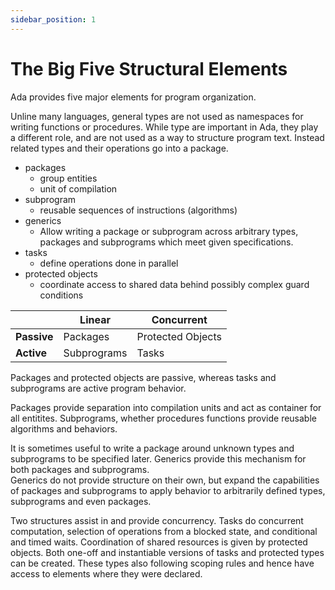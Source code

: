 ```yaml
---
sidebar_position: 1
---
```


The Big Five Structural Elements
==============================================================================

Ada provides five major elements for program organization.

Unline many languages, general types are not used as namespaces for writing
functions or procedures.  While type are important in Ada, they play a
different role, and are not used as a way to structure program text.  Instead
related types and their operations go into a package. 

- packages
    - group entities
    - unit of compilation
- subprogram
    - reusable sequences of instructions (algorithms)
- generics
    - Allow writing a package or subprogram across arbitrary types, packages
      and subprograms which meet given specifications.
- tasks
    - define operations done in parallel
- protected objects
    - coordinate access to shared data behind possibly complex guard conditions


|             |   **Linear**   |   **Concurrent**  |
|-------------|----------------|-------------------|
| **Passive** |    Packages    | Protected Objects |
| **Active**  |   Subprograms  |          Tasks    |
                     
Packages and protected objects are passive, whereas tasks and subprograms are
active program behavior.

Packages provide separation into compilation units and act as
container for all entitites.  Subprograms, whether procedures functions provide
reusable algorithms and behaviors.

It is sometimes useful to write a package around unknown types and subprograms
to be specified later.  Generics provide this mechanism for both packages and subprograms.  
Generics do not provide structure on their own, but expand the capabilities
of packages and subprograms to apply behavior to arbitrarily defined types,
subprograms and even packages.

Two structures assist in and provide concurrency.  Tasks do concurrent computation,
selection of operations from a blocked state, and conditional and timed waits.
Coordination of shared resources is given by protected objects.
Both one-off and instantiable versions of tasks and protected types can be created.  These
types also following scoping rules and hence have access to elements where they
were declared.